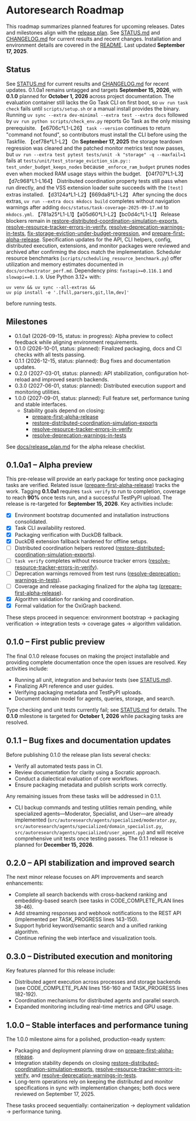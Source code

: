 # Autoresearch Roadmap

This roadmap summarizes planned features for upcoming releases.
Dates and milestones align with the [release plan](docs/release_plan.md).
See [STATUS.md](STATUS.md) and [CHANGELOG.md](CHANGELOG.md) for current results
and recent changes. Installation and environment details are covered in the
[README](README.md). Last updated **September 17, 2025**.

## Status

See [STATUS.md](STATUS.md) for current results and
[CHANGELOG.md](CHANGELOG.md) for recent updates. 0.1.0a1 remains untagged and
targets **September 15, 2026**, with **0.1.0** planned for **October 1, 2026**
across project documentation. The evaluation container still lacks the Go Task
CLI on first boot, so `uv run task check` fails until `scripts/setup.sh` or a
manual install provides the binary. Running `uv sync --extra dev-minimal --extra
test --extra docs` followed by `uv run python scripts/check_env.py` reports Go
Task as the only missing prerequisite. 【e6706c†L1-L26】 `task --version`
continues to return "command not found", so contributors must install the CLI
before using the Taskfile. 【cef78e†L1-L2】 On **September 17, 2025** the storage
teardown regression was cleared and the patched monitor metrics test now
passes, but `uv run --extra test pytest tests/unit -k "storage" -q --maxfail=1`
fails at `tests/unit/test_storage_eviction_sim.py::
test_under_budget_keeps_nodes` because `_enforce_ram_budget` prunes nodes even
when mocked RAM usage stays within the budget. 【04f707†L1-L3】【d7c968†L1-L164】
Distributed coordination property tests still pass when run directly, and the
VSS extension loader suite succeeds with the `[test]` extras installed.
【d3124a†L1-L2】【669da8†L1-L2】 After syncing the docs extras,
`uv run --extra docs mkdocs build` completes without navigation warnings after
adding `docs/status/task-coverage-2025-09-17.md` to `mkdocs.yml`.
【781a25†L1-L1】【a05d60†L1-L2】【bc0d4c†L1-L1】 Release blockers remain in
[restore-distributed-coordination-simulation-exports](
issues/restore-distributed-coordination-simulation-exports.md),
[resolve-resource-tracker-errors-in-verify](
issues/resolve-resource-tracker-errors-in-verify.md),
[resolve-deprecation-warnings-in-tests](
issues/resolve-deprecation-warnings-in-tests.md),
[fix-storage-eviction-under-budget-regression](
issues/fix-storage-eviction-under-budget-regression.md), and
[prepare-first-alpha-release](issues/prepare-first-alpha-release.md).
Specification updates for the API, CLI helpers, config, distributed execution,
extensions, and monitor packages were reviewed and archived after confirming
the docs match the implementation. Scheduler resource benchmarks
(`scripts/scheduling_resource_benchmark.py`) offer utilization and memory
estimates documented in `docs/orchestrator_perf.md`. Dependency pins:
`fastapi>=0.116.1` and `slowapi==0.1.9`. Use Python 3.12+ with:

```
uv venv && uv sync --all-extras &&
uv pip install -e '.[full,parsers,git,llm,dev]'
```

before running tests.

## Milestones

- 0.1.0a1 (2026-09-15, status: in progress): Alpha preview to collect
  feedback while aligning environment requirements.
- 0.1.0 (2026-10-01, status: planned): Finalized packaging, docs and CI
  checks with all tests passing.
- 0.1.1 (2026-12-15, status: planned): Bug fixes and documentation updates.
- 0.2.0 (2027-03-01, status: planned): API stabilization, configuration
  hot-reload and improved search backends.
- 0.3.0 (2027-06-01, status: planned): Distributed execution support and
  monitoring utilities.
- 1.0.0 (2027-09-01, status: planned): Full feature set, performance tuning
  and stable interfaces.
  - Stability goals depend on closing:
    - [prepare-first-alpha-release]
    - [restore-distributed-coordination-simulation-exports]
    - [resolve-resource-tracker-errors-in-verify]
    - [resolve-deprecation-warnings-in-tests]

See [docs/release_plan.md](docs/release_plan.md#alpha-release-checklist)
for the alpha release checklist.

[prepare-first-alpha-release]: issues/prepare-first-alpha-release.md
[restore-distributed-coordination-simulation-exports]:
  issues/restore-distributed-coordination-simulation-exports.md
[resolve-resource-tracker-errors-in-verify]:
  issues/resolve-resource-tracker-errors-in-verify.md
[resolve-deprecation-warnings-in-tests]:
  issues/resolve-deprecation-warnings-in-tests.md

## 0.1.0a1 – Alpha preview

This pre-release will provide an early package for testing once packaging tasks
are verified. Related issue
([prepare-first-alpha-release](issues/prepare-first-alpha-release.md)) tracks
the work. Tagging **0.1.0a1** requires `task verify` to run to completion,
coverage to reach **90%** once tests run, and a successful TestPyPI upload. The
release is re-targeted for **September 15, 2026**. Key activities include:

- [x] Environment bootstrap documented and installation instructions
  consolidated.
- [x] Task CLI availability restored.
- [x] Packaging verification with DuckDB fallback.
- [x] DuckDB extension fallback hardened for offline setups.
- [ ] Distributed coordination helpers restored
  ([restore-distributed-coordination-simulation-exports]).
- [ ] `task verify` completes without resource tracker errors
  ([resolve-resource-tracker-errors-in-verify]).
- [ ] Deprecation warnings removed from test runs
  ([resolve-deprecation-warnings-in-tests]).
- [ ] Coverage and release packaging finalized for the alpha tag
  ([prepare-first-alpha-release]).
- [x] Algorithm validation for ranking and coordination.
- [x] Formal validation for the OxiGraph backend.

These steps proceed in sequence: environment bootstrap → packaging
verification → integration tests → coverage gates → algorithm validation.

## 0.1.0 – First public preview

The final 0.1.0 release focuses on making the project installable and
providing complete documentation once the open issues are resolved. Key
activities include:

- Running all unit, integration and behavior tests (see [STATUS.md](STATUS.md)).
- Finalizing API reference and user guides.
- Verifying packaging metadata and TestPyPI uploads.
- Document domain model for agents, queries, storage, and search.

Type checking and unit tests currently fail; see [STATUS.md](STATUS.md) for
details. The **0.1.0** milestone is targeted for **October 1, 2026** while
packaging tasks are resolved.

## 0.1.1 – Bug fixes and documentation updates

Before publishing 0.1.0 the release plan lists several checks:

- Verify all automated tests pass in CI.
- Review documentation for clarity using a Socratic approach.
- Conduct a dialectical evaluation of core workflows.
- Ensure packaging metadata and publish scripts work correctly.

Any remaining issues from these tasks will be addressed in 0.1.1.

- CLI backup commands and testing utilities remain pending, while specialized
  agents—Moderator, Specialist, and User—are already implemented
  (`src/autoresearch/agents/specialized/moderator.py`,
  `src/autoresearch/agents/specialized/domain_specialist.py`,
  `src/autoresearch/agents/specialized/user_agent.py`) and will receive
  comprehensive unit tests once testing passes. The 0.1.1 release is planned for
  **December 15, 2026**.

## 0.2.0 – API stabilization and improved search

The next minor release focuses on API improvements and search enhancements:

- Complete all search backends with cross-backend ranking and
  embedding-based search (see tasks in CODE_COMPLETE_PLAN lines 38-46).
- Add streaming responses and webhook notifications to the REST API
  (implemented per TASK_PROGRESS lines 143-150).
- Support hybrid keyword/semantic search and a unified ranking algorithm.
- Continue refining the web interface and visualization tools.

## 0.3.0 – Distributed execution and monitoring

Key features planned for this release include:

- Distributed agent execution across processes and storage backends
  (see CODE_COMPLETE_PLAN lines 156-160 and TASK_PROGRESS lines 182-192).
- Coordination mechanisms for distributed agents and parallel search.
- Expanded monitoring including real-time metrics and GPU usage.

## 1.0.0 – Stable interfaces and performance tuning

The 1.0.0 milestone aims for a polished, production-ready system:

- Packaging and deployment planning draw on [prepare-first-alpha-release].
- Integration stability depends on closing
  [restore-distributed-coordination-simulation-exports],
  [resolve-resource-tracker-errors-in-verify], and
  [resolve-deprecation-warnings-in-tests].
- Long-term operations rely on keeping the distributed and monitor
  specifications in sync with implementation changes; both docs were reviewed
  on September 17, 2025.

These tasks proceed sequentially: containerization → deployment validation →
performance tuning.

